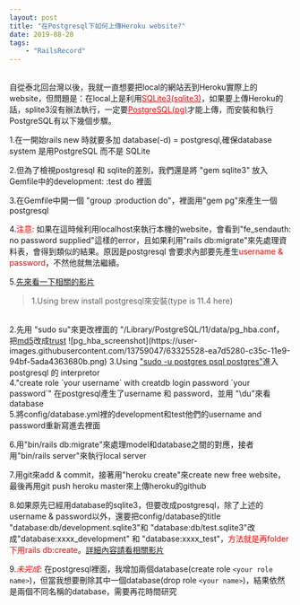 ```yaml
---
layout: post
title: "在Postgresql下如何上傳Heroku website?"
date: 2019-08-20
tags:
    - "RailsRecord"
---
```

<br>
自從泰北回台灣以後，我就一直想要把local的網站丟到Heroku實際上的website，但問題是：在local上是利用<a href="https://www.sqlite.org/index.html" target="_blank" style="color:#ff0000">SQLite3(sqlite3)</a>，如果要上傳Heroku的話，splite3沒有辦法執行，一定要<a href="https://www.postgresql.org" target="_blank" style="color:#ff0000">PostgreSQL(pg)</a>才能上傳，而安裝和執行PostgreSQL有以下幾個步驟。

1.在一開始rails new 時就要多加 database(-d) = postgresql,確保database system 是用PostgreSQL 而不是 SQLite 

2.但為了檢視postgresql 和 sqlite的差別，我們還是將 "gem sqlite3" 放入Gemfile中的development: :test do 裡面

3.在Gemfile中開一個 "group :production do"，裡面用"gem pg"來產生一個postgresql

4.<a style="color:#ff0000">注意: </a> 如果在這時候利用localhost來執行本機的website，會看到"fe_sendauth: no password supplied"這樣的error，且如果利用"rails db:migrate"來先處理資料表，會得到類似的結果。原因是postgresql 會要求內部要先產生<a style="color:#ff0000">username & password</a>，不然他就無法繼續。

5.<a href="https://www.youtube.com/watch?v=A72L2mGRPQU" target="_blank">先來看一下相關的影片</a>
> 1.Using brew install postgresql來安裝(type is 11.4 here)
<br>
  2.先用 "sudo su"來更改裡面的 "/Library/PostgreSQL/11/data/pg_hba.conf，把<span style="text-decoration:underline">md5</span>改成<span style="text-decoration:underline">trust</span>
  ![pg_hba_screenshot](https://user-images.githubusercontent.com/13759047/63325528-ea7d5280-c35c-11e9-94bf-5ada4363680b.png)
  3.Using <a href="https://serverfault.com/questions/110154/whats-the-default-superuser-username-password-for-postgres-after-a-new-install" target="_blank">"sudo -u postgres psql postgres"</a>進入postgresql 的 interpretor
<br>
  4."create role `your username` with creatdb login password `your password`" 在postgresql產生了username 和 password，並用 "\du"來看 database
</br>
  5.將config/database.yml裡的development和test他們的username and password重新寫進去裡面

6.用"bin/rails db:migrate"來處理model和database之間的對應，接者用"bin/rails server"來執行local server

7.用git來add & commit，接著用"heroku create"來create new free website，最後再用git push heroku master來上傳heroku的github

8.如果原先已經用database的sqlite3，但要改成postgresql，除了上述的username & password以外，還要把config/database的title "database:db/development.sqlite3"和 "database:db/test.sqlite3"改成"database:xxxx_development" 和 "database:xxxx_test"，<span style="color:#ff0000">方法就是再folder 下用rails db:create</span>。<a href="https://www.youtube.com/watch?v=bQC5izDzOgE" target="_blank">詳細內容請看相關影片</a>

9.<span style="font-style:italic; color:#ff0000">未完成</span>: 在postgresql裡面，我增加兩個database(create role `<your role name>`)，但當我想要刪除其中一個database(drop role `<your name>`)，結果依然是兩個不同名稱的database，需要再花時間研究
